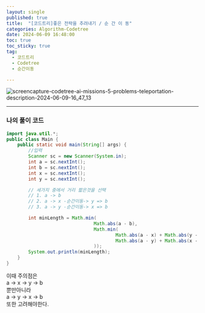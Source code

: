 ```yaml
---
layout: single
published: true
title:  "[코드트리]좋은 전략을 추려내기 / 순 간 이 동"
categories: Algorithm-Codetree
date: 2024-06-09 16:48:00
toc: true
toc_sticky: true
tag:   
  - 코드트리
  - Codetree
  - 순간이동

---
```


![screencapture-codetree-ai-missions-5-problems-teleportation-description-2024-06-09-16_47_13](https://github.com/BaxDailyGit/BaxDailyGit/assets/99312529/c98df71f-13ae-4543-a038-c2d8d9c5a7be)


----------------

### 나의 풀이 코드

```java
import java.util.*;
public class Main {
    public static void main(String[] args) {
        //입력
        Scanner sc = new Scanner(System.in);
        int a = sc.nextInt();
        int b = sc.nextInt();
        int x = sc.nextInt();
        int y = sc.nextInt();

        // 세가지 중에서 거리 짧은것을 선택
        // 1. a -> b
        // 2. a -> x -순간이동-> y => b
        // 3. a -> y -순간이동-> x => b

        int minLength = Math.min(
                                Math.abs(a - b),
                                Math.min(
                                        Math.abs(a - x) + Math.abs(y - b),
                                        Math.abs(a - y) + Math.abs(x - b)
                                ));
        System.out.println(minLength);
    }
}
```

이때 주의점은  
a -> x -> y -> b  
뿐만아니라  
a -> y -> x -> b  
또한 고려해야한다.

